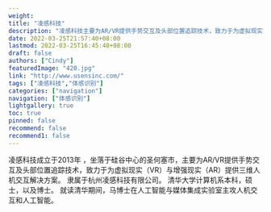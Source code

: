 ```yaml
---
weight: 
title: "凌感科技"
description: "凌感科技主要为AR/VR提供手势交互及头部位置追踪技术，致力于为虚拟现实（VR）与增强现实（AR）提供三维人机交互解决方案。"
date: 2022-03-25T21:57:40+08:00
lastmod: 2022-03-25T16:45:40+08:00
draft: false
authors: ["Cindy"]
featuredImage: "420.jpg"
link: "http://www.usensinc.com/"
tags: ["凌感科技","体感识别"]
categories: ["navigation"]
navigation: ["体感识别"]
lightgallery: true
toc: true
pinned: false
recommend: false
recommend1: false
---
```

凌感科技成立于2013年  ，坐落于硅谷中心的圣何塞市，主要为AR/VR提供手势交互及头部位置追踪技术，致力于为虚拟现实（VR）与增强现实（AR）提供三维人机交互解决方案。 隶属于杭州凌感科技有限公司。 清华大学计算机系本科，硕士，以及博士。 就读清华期间，马博士在人工智能与媒体集成实验室主攻人机交互和人工智能。